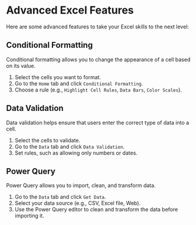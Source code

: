 # Advanced Excel Features

Here are some advanced features to take your Excel skills to the next level:

## Conditional Formatting

Conditional formatting allows you to change the appearance of a cell based on its value.

1. Select the cells you want to format.
2. Go to the `Home` tab and click `Conditional Formatting`.
3. Choose a rule (e.g., `Highlight Cell Rules`, `Data Bars`, `Color Scales`).

## Data Validation

Data validation helps ensure that users enter the correct type of data into a cell.

1. Select the cells to validate.
2. Go to the `Data` tab and click `Data Validation`.
3. Set rules, such as allowing only numbers or dates.

## Power Query

Power Query allows you to import, clean, and transform data.

1. Go to the `Data` tab and click `Get Data`.
2. Select your data source (e.g., CSV, Excel file, Web).
3. Use the Power Query editor to clean and transform the data before importing it.
